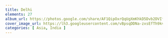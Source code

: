 ```yaml
---
title: Delhi
elements: 27
album_url: https://photos.google.com/share/AF1QipOxrQqUgXmKhkD5Dvb2DVIf81tvj6l0koy3fJ7R2rF26AsKQex0zP9abI7LahIUlg?key=RlktS1NTbnh4N0FHXzlDWTNPOHNhMUNUYV9xTVl3
cover_image_url: https://lh3.googleusercontent.com/vBpsqDDNa-zxsEfTh9kv0WZQ-EreRJBnqJnMOzrRg0089G482vtYlpcunEu_gN62JK5CUUEY-eoYFVhBv1UQkurkvp-G6X6wkpAKhjjo_gy9PB4uduOuZjAzKVujm0__lblTMDe1l8cB--5Qwh6m10u-htgRI5a0mJX4Y88Z1VRpArEl1VcxJY3Rgs7X5JmF5zDKbRJhneIaHxOlHX89eitclr2iqFZEX5cSLrPDtjHVXpZpwYtZzaQfy_mTuGcixt_cUYY2hkWJB_51u01YSxiEAthVuPWZliMBdeMw-YeeMaaGvGgt9A5sf6dtr1KORsP11WljwR3VvWWwJnx4S8jLmT9dyz0-Dj-yeoquDzOdVIBusfrTL9fSWc_bx6dD3o5fWvcIzCcYLId4Qz585e04h6At5OkFXJlQ291HBnVx8cd_LMSrtUKYeq3WLRljDx0Ck1a92D_orDVaxdkO1Ne2Vz9cj_4rydiHCv0SilVGGADRNAr0IrohoRUW7mO16ihKHGsw7tG0n9JIAimYQ6AB0L_4w2Qjr0QDCBOWZ-Qqxdrv31ldMGW_8fq5ZkfO9Kufy_yizL-acLH0lqsLM88lLAyQIYRJKk82VbxzhirWs8jowIdvh0-HPvCJVqVcJl1wI4Pv5G_x1PTz4OQ3KfNhwamQkGWsVbFD5Hem06GWyrxlL-nlB_A=s195-p-k-no
categories: [ Asia, India ]
---
```

